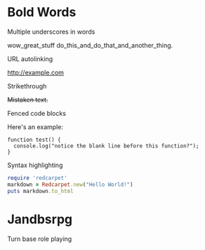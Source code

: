 Bold Words
=============

Multiple underscores in words

wow_great_stuff
do_this_and_do_that_and_another_thing.

URL autolinking

http://example.com

Strikethrough

~~Mistaken text.~~

Fenced code blocks

Here's an example:

```
function test() {
  console.log("notice the blank line before this function?");
}
```

Syntax highlighting

```ruby
require 'redcarpet'
markdown = Redcarpet.new("Hello World!")
puts markdown.to_html
```
# Jandbsrpg
Turn base role playing
